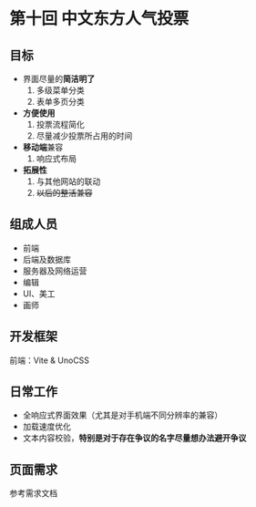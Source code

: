 # **第十回 中文东方人气投票**

## 目标

- 界面尽量的**简洁明了**
  1. 多级菜单分类
  2. 表单多页分类
- **方便使用**
  1. 投票流程简化
  2. 尽量减少投票所占用的时间
- **移动端**兼容
  1. 响应式布局
- **拓展性**
  1. 与其他网站的联动
  2. ~~以后的整活兼容~~

## 组成人员

- 前端
- 后端及数据库
- 服务器及网络运营
- 编辑
- UI、美工
- 画师

## 开发框架

前端：Vite & UnoCSS

## 日常工作

- 全响应式界面效果（尤其是对手机端不同分辨率的兼容）
- 加载速度优化
- 文本内容校验，**特别是对于存在争议的名字尽量想办法避开争议**

## 页面需求

参考需求文档
